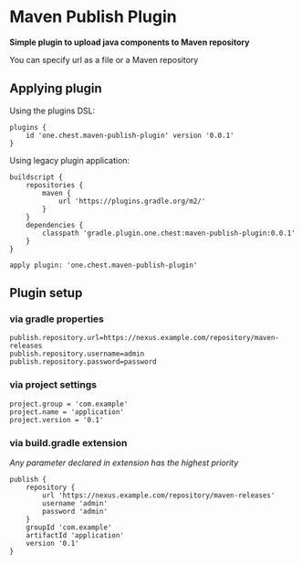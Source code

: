 # Maven Publish Plugin

**Simple plugin to upload java components to Maven repository**

You can specify url as a file or a Maven repository

## Applying plugin

Using the plugins DSL:

    plugins {
        id 'one.chest.maven-publish-plugin' version '0.0.1'
    }

Using legacy plugin application:

    buildscript {
        repositories {
            maven {
                url 'https://plugins.gradle.org/m2/'
            }
        }
        dependencies {
            classpath 'gradle.plugin.one.chest:maven-publish-plugin:0.0.1'
        }
    }

    apply plugin: 'one.chest.maven-publish-plugin'

## Plugin setup

### via gradle properties

    publish.repository.url=https://nexus.example.com/repository/maven-releases
    publish.repository.username=admin
    publish.repository.password=password

### via project settings

    project.group = 'com.example'
    project.name = 'application'
    project.version = '0.1'

### via build.gradle extension

*Any parameter declared in extension has the highest priority*

    publish {
        repository {
            url 'https://nexus.example.com/repository/maven-releases'
            username 'admin'
            password 'admin'
        }
        groupId 'com.example'
        artifactId 'application'                         
        version '0.1'
    }
    
    
